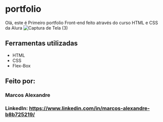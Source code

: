 # portfolio
Olá, este é Primeiro portfolio Front-end feito através do curso HTML e CSS da Alura
![Captura de Tela (3)](https://github.com/MarcosAlex404/portfolio/assets/131709147/1870ade3-d868-474f-b427-d83ea4ddff01)
## Ferramentas utilizadas
* HTML
* CSS
* Flex-Box
## Feito por:
### Marcos Alexandre
### LinkedIn: https://www.linkedin.com/in/marcos-alexandre-b8b725219/

